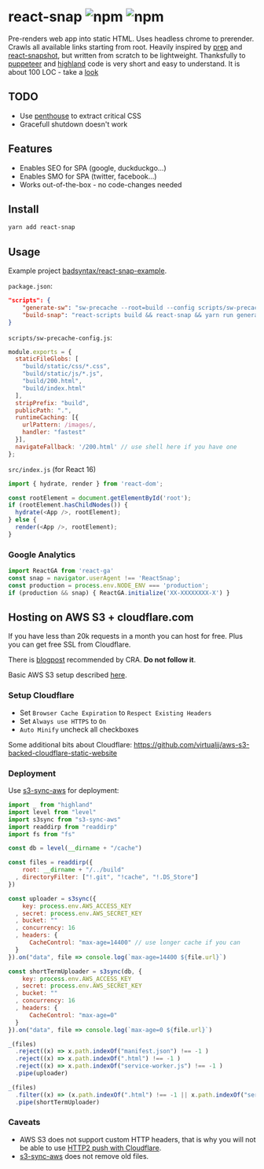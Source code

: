 # react-snap ![npm](https://img.shields.io/npm/v/react-snap.svg) ![npm](https://img.shields.io/npm/dt/react-snap.svg)

Pre-renders web app into static HTML. Uses headless chrome to prerender. Crawls all available links starting from root. Heavily inspired by [prep](https://github.com/graphcool/prep) and [react-snapshot](https://github.com/geelen/react-snapshot), but written from scratch to be lightweight. Thanksfully to [puppeteer](https://github.com/GoogleChrome/puppeteer) and [highland](https://github.com/caolan/highland) code is very short and easy to understand. It is about 100 LOC - take a [look](https://github.com/stereobooster/react-snap/blob/master/index.js)

## TODO

- Use [penthouse](https://github.com/pocketjoso/penthouse) to extract critical CSS
- Gracefull shutdown doesn't work

## Features

- Enables SEO for SPA (google, duckduckgo...)
- Enables SMO for SPA (twitter, facebook...)
- Works out-of-the-box - no code-changes needed

## Install

```sh
yarn add react-snap
```

## Usage

Example project [badsyntax/react-snap-example](https://github.com/badsyntax/react-snap-example).

`package.json`:

```json
"scripts": {
    "generate-sw": "sw-precache --root=build --config scripts/sw-precache-config.js && uglifyjs build/service-worker.js -o build/service-worker.js",
    "build-snap": "react-scripts build && react-snap && yarn run generate-sw"
}
```

`scripts/sw-precache-config.js`:

```js
module.exports = {
  staticFileGlobs: [
    "build/static/css/*.css",
    "build/static/js/*.js",
    "build/200.html",
    "build/index.html"
  ],
  stripPrefix: "build",
  publicPath: ".",
  runtimeCaching: [{
    urlPattern: /images/,
    handler: "fastest"
  }],
  navigateFallback: '/200.html' // use shell here if you have one
};
```

`src/index.js` (for React 16)

```js
import { hydrate, render } from 'react-dom';

const rootElement = document.getElementById('root');
if (rootElement.hasChildNodes()) {
  hydrate(<App />, rootElement);
} else {
  render(<App />, rootElement);
}
```

### Google Analytics

```js
import ReactGA from 'react-ga'
const snap = navigator.userAgent !== 'ReactSnap';
const production = process.env.NODE_ENV === 'production';
if (production && snap) { ReactGA.initialize('XX-XXXXXXXX-X') }
```

## Hosting on AWS S3 + cloudflare.com

If you have less than 20k requests in a month you can host for free. Plus you can get free SSL from Cloudflare.

There is [blogpost](https://medium.com/@omgwtfmarc/deploying-create-react-app-to-s3-or-cloudfront-48dae4ce0af) recommended by CRA. **Do not follow it**.

Basic AWS S3 setup described [here](http://docs.aws.amazon.com/AmazonS3/latest/user-guide/static-website-hosting.html).

### Setup Cloudflare

- Set `Browser Cache Expiration` to `Respect Existing Headers`
- Set `Always use HTTPS` to `On`
- `Auto Minify` uncheck all checkboxes

Some additional bits about Cloudflare: https://github.com/virtualjj/aws-s3-backed-cloudflare-static-website

### Deployment

Use [s3-sync-aws](https://www.npmjs.com/package/s3-sync-aws) for deployment:

```js
import _ from "highland"
import level from "level"
import s3sync from "s3-sync-aws"
import readdirp from "readdirp"
import fs from "fs"

const db = level(__dirname + "/cache")

const files = readdirp({
    root: __dirname + "/../build"
  , directoryFilter: ["!.git", "!cache", "!.DS_Store"]
})

const uploader = s3sync({
    key: process.env.AWS_ACCESS_KEY
  , secret: process.env.AWS_SECRET_KEY
  , bucket: ""
  , concurrency: 16
  , headers: {
      CacheControl: "max-age=14400" // use longer cache if you can
  }
}).on("data", file => console.log(`max-age=14400 ${file.url}`)

const shortTermUploader = s3sync(db, {
    key: process.env.AWS_ACCESS_KEY
  , secret: process.env.AWS_SECRET_KEY
  , bucket: ""
  , concurrency: 16
  , headers: {
      CacheControl: "max-age=0"
  }
}).on("data", file => console.log(`max-age=0 ${file.url}`)

_(files)
  .reject((x) => x.path.indexOf("manifest.json") !== -1 )
  .reject((x) => x.path.indexOf(".html") !== -1 )
  .reject((x) => x.path.indexOf("service-worker.js") !== -1 )
  .pipe(uploader)

_(files)
  .filter((x) => (x.path.indexOf(".html") !== -1 || x.path.indexOf("service-worker.js") !== -1 || x.path.indexOf("manifest.json") !== -1) )
  .pipe(shortTermUploader)
```

### Caveats

- AWS S3 does not support custom HTTP headers, that is why you will not be able to use [HTTP2 push with Cloudflare](https://blog.cloudflare.com/announcing-support-for-http-2-server-push-2/).
- [s3-sync-aws](https://github.com/andreialecu/s3-sync-aws/issues/3) does not remove old files.

